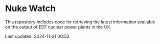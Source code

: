 # Nuke Watch

This repository includes code for retrieving the latest information available on the output of EDF nuclear power plants in the UK.

Last updated: 2024-11-21 00:53